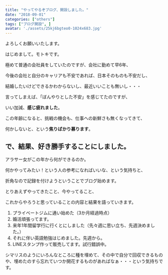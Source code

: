 ```yaml
---
title: "やってやるぞブログ、開設しました。"
date: "2018-09-01"
categories: ["others"]
tags: ["ブログ開設", ]
avatar: './assets/25kj6bgteo0-1024x683.jpg'
---
```


よろしくお願いいたします。

はじめまして。モトキです。

極めて普通の会社員をしていたのですが、会社に勤めて早6年、

今後の会社と自分のキャリアも不安であれば、日本そのものも不安だし、

結婚したいけどできるかわからないし、最近いいことも無いし・・・

言ってしまえば、「ぼんやりとした不安」を感じてたのですが、

いい加減、**感じ疲れました**。

この年齢になると、挑戦の機会も、仕事への新鮮さも無くなってきて、

何かしないと、という**焦りばかり募ります**。

## で、結果、好き勝手することにしました。

アラサー女がこの年から何ができるのか。

何かやってみたい！という人の参考になればいいな、という気持ちと、

折角なので記録を付けようということでブログ始めます。

とりあえずやってきたこと、今やってること、

これからやろうと思っていることの内容と結果を語っていきます。

1. プライベートジムに通い始めた（3か月経過時点）
2. 婚活頑張ってます。
3. 来年1年間留学行に行くとにしました（先々週に思い立ち、先週決めました。）
4. それに伴い英語勉強はじめました。先週から。
5. LINEスタンプ作って販売してます。試行錯誤中。

シマリスのようにいろんなところに種を埋めて、その中で自分で回収できるものや、埋めたのすら忘れていつか開花するものがあればなぁ・・・という気持ちです。
